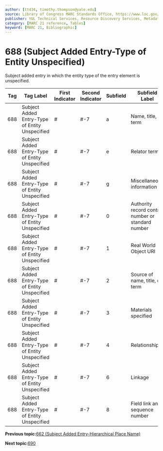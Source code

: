 ```yaml
---
author: [tt434, timothy.thompson@yale.edu]
source: Library of Congress MARC Standards Office, https://www.loc.gov/marc/bibliographic/bd688.html
publisher: YUL Technical Services, Resource Discovery Services, Metadata Services Unit
category: [MARC 21 reference, Tables]
keyword: [MARC 21, Bibliographic]
---
```


# 688 \(Subject Added Entry-Type of Entity Unspecified\)

Subject added entry in which the entity type of the entry element is unspecified.

|Tag|Tag Label|First Indicator|Second Indicator|Subfield|Subfield Label|Repeatable|
|---|---------|---------------|----------------|--------|--------------|----------|
|688|Subject Added Entry-Type of Entity Unspecified|\#|\#-7|a|Name, title, or term|F|
|688|Subject Added Entry-Type of Entity Unspecified|\#|\#-7|e|Relator term|T|
|688|Subject Added Entry-Type of Entity Unspecified|\#|\#-7|g|Miscellaneous information|T|
|688|Subject Added Entry-Type of Entity Unspecified|\#|\#-7|0|Authority record control number or standard number|T|
|688|Subject Added Entry-Type of Entity Unspecified|\#|\#-7|1|Real World Object URI|T|
|688|Subject Added Entry-Type of Entity Unspecified|\#|\#-7|2|Source of name, title, or term|F|
|688|Subject Added Entry-Type of Entity Unspecified|\#|\#-7|3|Materials specified|F|
|688|Subject Added Entry-Type of Entity Unspecified|\#|\#-7|4|Relationship|T|
|688|Subject Added Entry-Type of Entity Unspecified|\#|\#-7|6|Linkage|F|
|688|Subject Added Entry-Type of Entity Unspecified|\#|\#-7|8|Field link and sequence number|T|

**Previous topic:**[662 \(Subject Added Entry-Hierarchical Place Name\)](../tables/662_bib_table.md)

**Next topic:**[690](../tables/690_bib_table.md)

